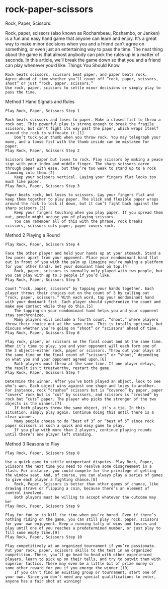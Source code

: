 # rock-paper-scissors

Rock, Paper, Scissors:

Rock, paper, scissors (also known as Rochambeau, Roshambo, or Janken) is a fun and easy hand game that anyone can learn and enjoy. It’s a great way to make minor decisions when you and a friend can’t agree on something, or even just an entertaining way to pass the time. The neat thing about the game is that almost anybody can pick the rules up in a matter of seconds. In this article, we’ll break the game down so that you and a friend can play whenever you’d like.
Things You Should Know

    Rock beats scissors, scissors beat paper, and paper beats rock.
    Agree ahead of time whether you’ll count off “rock, paper, scissors, shoot” or just “rock, paper, scissors.”
    Use rock, paper, scissors to settle minor decisions or simply play to pass the time.

Method 1
Hand Signals and Rules

    Play Rock, Paper, Scissors Step 1

    Rock beats scissors and loses to paper. Make a closed fist to throw a rock out. This powerful play is strong enough to break the fragile scissors, but can’t fight its way past the paper, which wraps itself around the rock to suffocate it.[1]
        Don’t tuck your thumb when you throw rock. You may telegraph your move, and a loose fist with the thumb inside can be mistaken for paper.
    Play Rock, Paper, Scissors Step 2

    Scissors beat paper but loses to rock. Play scissors by making a peace sign with your index and middle finger. The sharp scissors carve through paper with ease, but they’re too weak to stand up to a rock slamming into them.[2]
        Keep your scissors vertical. Laying your fingers flat looks too much like paper.
    Play Rock, Paper, Scissors Step 3

    Paper beats rock, but loses to scissors. Lay your fingers flat and keep them together to play paper. The slick and flexible paper wraps around the rock to lock it down, but it can’t fight back against the sharp scissors.[3]
        Keep your fingers touching when you play paper. If you spread them out, people might accuse you of playing scissors.
        You can remember all of this with the phrase, rock breaks scissors, scissors cuts paper, paper covers rock.

Method 2
Playing a Round

    Play Rock, Paper, Scissors Step 4
    
    Face the other player and hold your hands up at your stomach. Stand a few paces apart from your opponent. Place your nondominant hand flat out in front of you with the palm up (imagine you’re making a platform for your other hand). Set your dominant hand on top.[4]
        Rock, paper, scissors is normally only played with two people, but you can play with up to 3 people if you’d like.
    Play Rock, Paper, Scissors Step 5
    
    Count “rock, paper, scissors” by tapping your hands together. Each player throws their choices out on the count of 3 by calling out “rock, paper, scissors.” With each word, tap your nondominant hand with your dominant fist. Each player should synchronize the count and make eye contact while they do this.[5]
        The tapping on your nondominant hand helps you and your opponent stay synchronized.
        Many players will include a fourth count, “shoot,” where players throw their choice out at the same time. This is totally optional, but discuss whether you’re going on “shoot” or “scissors” ahead of time.
    Play Rock, Paper, Scissors Step 6
    
    Play rock, paper, or scissors on the final count and at the same time. When it’s time to play, you and your opponent will each form one of the 3 objects—either rock, paper or scissors. Throw out your plays at the same time on the final count of “scissors” or “shoot,” depending on what you and your opponent agreed upon.[6]
        Both players must throw at the same time. If one player delays, the result isn’t trustworthy, restart the game.
    Play Rock, Paper, Scissors Step 7
    
    Determine the winner. After you’ve both played an object, look to see who’s won. Each object wins against one shape and loses to another. For instance, rock “crushes” scissors but is “covered” by paper, paper “covers” rock but is “cut” by scissors, and scissors is “crushed” by rock but “cuts” paper. The player who picks the stronger of the two objects is the winner.[7]
        If both players throw the same object, it’s a tie. In this situation, simply play again. Continue doing this until there is a clear winner.
        Many people choose to do “best of 3” or “best of 5” since rock paper scissors is such a quick and easy game to play.
        If you play with more than 2 players, continue playing rounds until there’s one player left standing.

Method 3
Reasons to Play

    Play Rock, Paper, Scissors Step 8
    
    Use a quick game to settle unimportant disputes. Play Rock, Paper, Scissors the next time you need to resolve some disagreement in a flash. For instance, you could compete for the privilege of getting the window seat. And, of course, you can always play a series of games to give each player a fighting chance.[8]
        Rock, Paper, Scissors is better than other games of chance, like drawing straws or flipping a coin, because there’s an element of control involved.
        Both players must be willing to accept whatever the outcome may be!
    Play Rock, Paper, Scissors Step 9
    
    Play for fun or to kill the time when you’re bored. Even if there’s nothing riding on the game, you can still play rock, paper, scissors for your own enjoyment. Keep a running tally of wins and losses and play until one of you reaches a predetermined number, or just play to fill some empty time.[9]
    Play Rock, Paper, Scissors Step 10
    
    Play competitively at an organized tournament if you’re passionate. Put your rock, paper, scissors skills to the test in an organized competition. There, you’ll go head-to-head with other experienced players, learn to pick up on their tells, and try to outwit them with superior tactics. There may even be a little bit of prize money or some other reward for you if you emerge the winner.[10]
        If you can't find an existing group or tournament, start one of your own. Since you don’t need any special qualifications to enter, anyone has a fair shot at winning!
